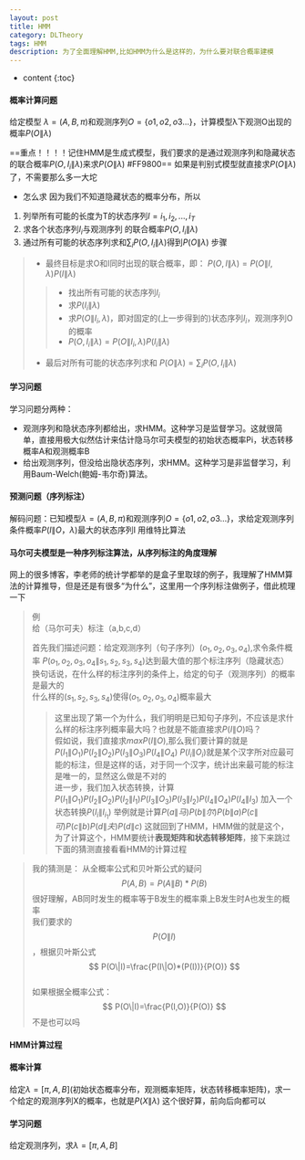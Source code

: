 ```yaml
---
layout: post
title: HMM
category: DLTheory
tags: HMM
description: 为了全面理解HMM,比如HMM为什么是这样的，为什么要对联合概率建模
---
```


* content
{:toc}
#### 概率计算问题
给定模型 $\lambda = (A, B, \pi)$和观测序列$O=\{o1, o2, o3 ...\}$，计算模型λ下观测O出现的概率$P(O \| \lambda)$

==重点！！！！记住HMM是生成式模型，我们要求的是通过观测序列和隐藏状态的联合概率$P(O,I_i \|\lambda)$来求$P(O \| \lambda)$ #FF9800==
如果是判别式模型就直接求$P(O \| \lambda)$了，不需要那么多一大坨

- 怎么求
因为我们不知道隐藏状态的概率分布，所以
1. 列举所有可能的长度为T的状态序列$I = {i_1, i_2, ..., i_T}$
2. 求各个状态序列$I_i$与观测序列 的联合概率$P(O,I_i \|\lambda)$
3. 通过所有可能的状态序列求和$\sum _i P(O,I_i \|\lambda)$得到$P(O\|\lambda)$
步骤
>- 最终目标是求O和I同时出现的联合概率，即：
>$P(O,I\|\lambda)= P(O\|I,\lambda)P(I\|\lambda)$
>>- 找出所有可能的状态序列$I_i$
>>- 求$P(I_i\|\lambda)$
>>- 求$P(O\|I_i,\lambda)$，即对固定的(上一步得到的)状态序列$I_i$，观测序列O的概率
>>- $P(O,I_i\|\lambda)= P(O\|I_i,\lambda)P(I_i\|\lambda)$ 
>- 最后对所有可能的状态序列求和
>$P(O\|\lambda)= \sum _i P(O,I_i\|\lambda)$

#### 学习问题
学习问题分两种：

- 观测序列和隐状态序列都给出，求HMM。这种学习是监督学习。这就很简单，直接用极大似然估计来估计隐马尔可夫模型的初始状态概率Pi，状态转移概率A和观测概率B
- 给出观测序列，但没给出隐状态序列，求HMM。这种学习是非监督学习，利用Baum-Welch(鲍姆-韦尔奇)算法。


#### 预测问题（序列标注）
解码问题：已知模型$\lambda= (A, B, π)$和观测序列$O=\{o1, o2, o3 ...\}$，求给定观测序列条件概率$P(I \| O，\lambda)$最大的状态序列I
用维特比算法






















#### 马尔可夫模型是一种序列标注算法，从序列标注的角度理解
网上的很多博客，李老师的统计学都举的是盒子里取球的例子，我理解了HMM算法的计算推导，但是还是有很多“为什么”，这里用一个序列标注做例子，借此梳理一下
> 例  
> 给（马尔可夫）标注（a,b,c,d）  
>
> 首先我们描述问题：给定观测序列（句子序列）$(o_1,o_2,o_3,o_4)$,求令条件概率 $P(o_1,o_2,o_3,o_4\|s_1,s_2,s_3,s_4)$达到最大值的那个标注序列（隐藏状态）  
> 换句话说，在什么样的标注序列的条件上，给定的句子（观测序列）的概率是最大的  
> 什么样的$(s_1,s_2,s_3,s_4)$使得$(o_1,o_2,o_3,o_4)$概率最大  
>> 这里出现了第一个为什么，我们明明是已知句子序列，不应该是求什么样的标注序列概率最大吗？也就是不能直接求$P(I\|O)$吗？  
>> 假如说，我们直接求$max P(I\|O)$,那么我们要计算的就是 $P(I_1\|O_1)P(I_2\|O_2)P(I_3\|O_3)P(I_4\|O_4)$ $P(I_i\|O_i)$就是某个汉字所对应最可能的标注，但是这样的话，对于同一个汉字，统计出来最可能的标注是唯一的，显然这么做是不对的  
>> 进一步，我们加入状态转换，计算$P(I_1\|O_1)P(I_2\|O_2)P(I_2\|I_1)P(I_3\|O_3)P(I_3\|I_2)P(I_4\|O_4)P(I_4\|I_3)$ 加入一个状态转换$P(I_i\|I_{i_1})$
>> 举例就是计算$P(a\|马)P(b\|尔)P(b\|a)P(c\|可)P(c\|b)P(d\|夫)P(d\|c)$ 这就回到了HMM，HMM做的就是这个，为了计算这个，HMM要统计**表现矩阵和状态转移矩阵**，接下来跳过下面的猜测直接看看HMM的计算过程  

> 我的猜测是： 
从全概率公式和贝叶斯公式的疑问  
$$P(A,B)=P(A\|B)*P(B) $$很好理解，AB同时发生的概率等于B发生的概率乘上B发生时A也发生的概率  
我们要求的 $$ P(O\|I) $$ ，根据贝叶斯公式$$ P(O\|I)=\frac{P(I\|O)*(P(I))}{P(O)} $$   
如果根据全概率公式：$$ P(O\|I)=\frac{P(I,O)}{P(O)} $$ 不是也可以吗  

#### HMM计算过程
#### 概率计算
给定$\lambda=[\pi,A,B]$(初始状态概率分布，观测概率矩阵，状态转移概率矩阵)，求一个给定的观测序列X的概率，也就是$P(X\|\lambda)$
这个很好算，前向后向都可以

#### 学习问题
给定观测序列，求$\lambda=[\pi,A,B]$
